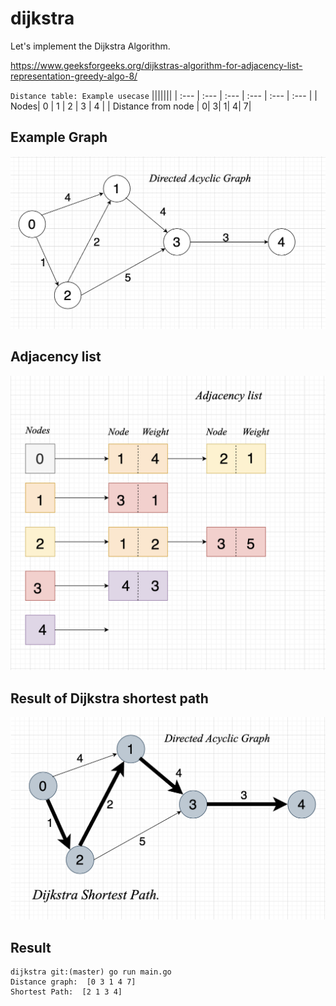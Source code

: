 # dijkstra

Let's implement the Dijkstra Algorithm.

<https://www.geeksforgeeks.org/dijkstras-algorithm-for-adjacency-list-representation-greedy-algo-8/>

`Distance table: Example usecase`
|||||||
| :--- | :--- | :--- | :--- | :--- | :--- |
| Nodes| 0 | 1 | 2 | 3 | 4 |
| Distance from node | 0| 3| 1| 4| 7|

## Example Graph

![Directed Acyclic Graph](images/Dag_dsp.png)

## Adjacency list

![Adjacency List](images/adjList_dsp.png)

## Result of Dijkstra shortest path

![djikstra](images/djikstra.png)

## Result

```shell
dijkstra git:(master) go run main.go
Distance graph:  [0 3 1 4 7]
Shortest Path:  [2 1 3 4]
```
